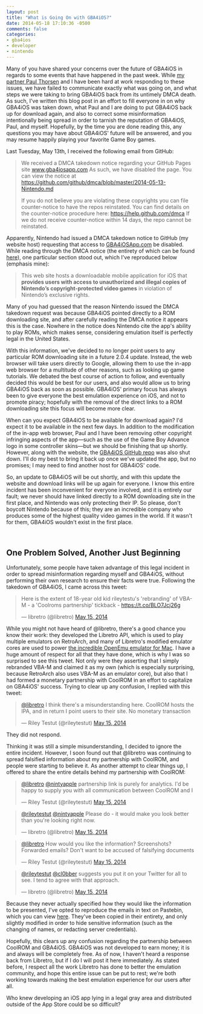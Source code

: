 ```yaml
---
layout: post
title: "What is Going On with GBA4iOS?"
date: 2014-05-18 17:10:36 -0500
comments: false
categories: 
- gba4ios
- developer
- nintendo
---
```


Many of you have shared your concerns over the future of GBA4iOS in regards to some events that have happened in the past week. While [my partner Paul Thorsen](http://twitter.com/pau1thor) and I have been hard at work responding to these issues, we have failed to communicate exactly what was going on, and what steps we were taking to bring GBA4iOS back from its untimely DMCA death. As such, I've written this blog post in an effort to fill everyone in on why GBA4iOS was taken down, what Paul and I are doing to put GBA4iOS back up for download again, and also to correct some misinformation intentionally being spread in order to tarnish the reputation of GBA4iOS, Paul, and myself. Hopefully, by the time you are done reading this, any questions you may have about GBA4iOS' future will be answered, and you may resume happily playing your favorite Game Boy games.

<!-- more -->

Last Tuesday, May 13th, I received the following email from GitHub:

> We received a DMCA takedown notice regarding your GitHub Pages site www.gba4iosapp.com
> As such, we have disabled the page.
> You can view the notice at https://github.com/github/dmca/blob/master/2014-05-13-Nintendo.md  
> 
> If you do not believe you are violating these copyrights you can file counter-notice to have the repos reinstated.
> You can find details on the counter-notice procedure here: https://help.github.com/dmca
> If we do not receive counter-notice within 14 days, the repo cannot be reinstated.

Apparently, Nintendo had issued a DMCA takedown notice to GitHub (my website host) requesting that access to [GBA4iOSApp.com](http://gba4iosapp.com) be disabled. While reading through the DMCA notice (the entirety of which can be found [here](https://github.com/github/dmca/blob/master/2014-05-13-Nintendo.md)), one  particular section stood out, which I've reproduced below (emphasis mine):

> This web site hosts a downloadable mobile application for iOS that **provides users with access to unauthorized and illegal copies of Nintendo’s copyright-protected video games** in violation of Nintendo’s exclusive rights.

Many of you had guessed that the reason Nintendo issued the DMCA takedown request was because GBA4iOS pointed directly to a ROM downloading site, and after carefully reading the DMCA notice it appears this is the case. Nowhere in the notice does Nintendo cite the app's ability to play ROMs, which makes sense, considering emulation itself is perfectly legal in the United States.

With this information, we've decided to no longer point users to any particular ROM downloading site in a future 2.0.4 update. Instead, the web browser will take users directly to Google, allowing them to use the in-app web browser for a multitude of other reasons, such as looking up game tutorials. We debated the best course of action to follow, and eventually decided this would be best for our users, and also would allow us to bring GBA4iOS back as soon as possible. GBA4iOS' primary focus has always been to give everyone the best emulation experience on iOS, and not to promote piracy; hopefully with the removal of the direct links to a ROM downloading site this focus will become more clear.

When can you expect GBA4iOS to be available for download again? I'd expect it to be available in the next few days. In addition to the modification of the in-app web browser, Paul and I have been removing other copyright infringing aspects of the app—such as the use of the Game Boy Advance logo in some controller skins—but we should be finishing that up shortly. However, along with the website, the [GBA4iOS GitHub repo](http://github.com/rileytestut/gba4ios/) was also shut down. I'll do my best to bring it back up once we've updated the app, but no promises; I may need to find another host for GBA4iOS' code.

So, an update to GBA4iOS will be out shortly, and with this update the website and download links will be up again for everyone. I know this entire incident has been inconvenient for everyone involved, and it is entirely our fault; we never should have linked directly to a ROM downloading site in the first place, and Nintendo was only protecting their IP. So please, don't boycott Nintendo because of this; they are an incredible company who produces some of the highest quality video games in the world. If it wasn't for them, GBA4iOS wouldn't exist in the first place.  

<br/>

## One Problem Solved, Another Just Beginning

Unfortunately, some people have taken advantage of this legal incident in order to spread misinformation regarding myself and GBA4iOS, without performing their own research to ensure their facts were true. Following the takedown of GBA4iOS, I came across this tweet:

<blockquote class="twitter-tweet" data-cards="hidden" lang="en"><p>Here is the extent of 18-year old kid rileytestu&#39;s &#39;rebranding&#39; of VBA-M - a &#39;Coolroms partnership&#39; tickback - <a href="https://t.co/BLO7Jcj26g">https://t.co/BLO7Jcj26g</a></p>&mdash; libretro (@libretro) <a href="https://twitter.com/libretro/statuses/466835299956711424">May 15, 2014</a></blockquote>
<script async src="//platform.twitter.com/widgets.js" charset="utf-8"></script>

While you might not have heard of @libretro, there's a good chance you know their work: they developed the Libretro API, which is used to play multiple emulators on RetroArch, and many of Libretro's modified emulator cores are used to power [the incredible OpenEmu emulator for Mac](http://openemu.org). I have a huge amount of respect for all that they have done, which is why I was so surprised to see this tweet. Not only were they asserting that I simply rebranded VBA-M and claimed it as my own (which is especially surprising, because RetroArch also uses VBA-M as an emulator core), but also that I had formed a monetary partnership with CoolROM in an effort to capitalize on GBA4iOS' success. Trying to clear up any confusion, I replied with this tweet:

<blockquote class="twitter-tweet" data-conversation="none" lang="en"><p><a href="https://twitter.com/libretro">@libretro</a> I think there&#39;s a misunderstanding here. CoolROM hosts the IPA, and in return I point users to their site. No monetary transaction</p>&mdash; Riley Testut (@rileytestut) <a href="https://twitter.com/rileytestut/statuses/466840953974583296">May 15, 2014</a></blockquote>
<script async src="//platform.twitter.com/widgets.js" charset="utf-8"></script>

They did not respond.

Thinking it was still a simple misunderstanding, I decided to ignore the entire incident. However, I soon found out that @libretro was continuing to spread falsified information about my partnership with CoolROM, and people were starting to believe it. As another attempt to clear things up, I offered to share the entire details behind my partnership with CoolROM:

<blockquote class="twitter-tweet" data-conversation="none" lang="en"><p><a href="https://twitter.com/libretro">@libretro</a> <a href="https://twitter.com/nintyapple">@nintyapple</a> partnership link is purely for analytics. I&#39;d be happy to supply you with all communication between CoolROM and I</p>&mdash; Riley Testut (@rileytestut) <a href="https://twitter.com/rileytestut/statuses/467037123770449921">May 15, 2014</a></blockquote>
<script async src="//platform.twitter.com/widgets.js" charset="utf-8"></script>

<blockquote class="twitter-tweet" data-conversation="none" lang="en"><p><a href="https://twitter.com/rileytestut">@rileytestut</a> <a href="https://twitter.com/nintyapple">@nintyapple</a> Please do - it would make you look better than you&#39;re looking right now.</p>&mdash; libretro (@libretro) <a href="https://twitter.com/libretro/statuses/467037449332723712">May 15, 2014</a></blockquote>
<script async src="//platform.twitter.com/widgets.js" charset="utf-8"></script>

<blockquote class="twitter-tweet" data-conversation="none" lang="en"><p><a href="https://twitter.com/libretro">@libretro</a> How would you like the information? Screenshots? Forwarded emails? Don&#39;t want to be accused of falsifying documents</p>&mdash; Riley Testut (@rileytestut) <a href="https://twitter.com/rileytestut/statuses/467037863138193408">May 15, 2014</a></blockquote>
<script async src="//platform.twitter.com/widgets.js" charset="utf-8"></script>

<blockquote class="twitter-tweet" lang="en"><p><a href="https://twitter.com/rileytestut">@rileytestut</a> <a href="https://twitter.com/cl0bber">@cl0bber</a> suggests you put it on your Twitter for all to see. I tend to agree with that approach.</p>&mdash; libretro (@libretro) <a href="https://twitter.com/libretro/statuses/467038758463094784">May 15, 2014</a></blockquote>
<script async src="//platform.twitter.com/widgets.js" charset="utf-8"></script>

Because they never actually specified how they would like the information to be presented, I've opted to reproduce the emails in text on Pastebin, which you can view [here](http://pastebin.com/mY11qZ7D). They've been copied in their entirety, and only slightly modified in order to hide sensitive information (such as the changing of names, or redacting server credentials).

Hopefully, this clears up any confusion regarding the partnership between CoolROM and GBA4iOS. GBA4iOS was not developed to earn money; it is and always will be completely free. As of now, I haven't heard a response back from Libretro, but if I do I will post it here immediately. As stated before, I respect all the work Libretro has done to better the emulation community, and hope this entire issue can be put to rest; we're both working towards making the best emulation experience for our users after all.

Who knew developing an iOS app lying in a legal gray area and distributed outside of the App Store could be so difficult?